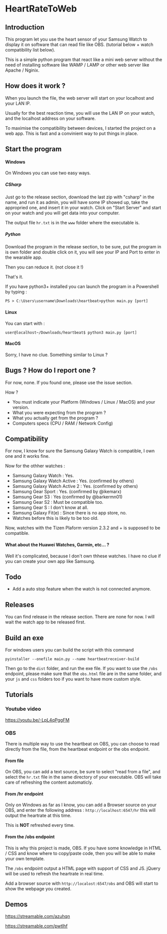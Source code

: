 # HeartRateToWeb

## Introduction

This program let you use the heart sensor of your Samsung Watch to display it on software that can read file like OBS. (tutorial below + watch compatibility list below). 

This is a simple python program that react like a mini web server without the need of installing software like WAMP / LAMP or other web server like Apache / Nginix.

## How does it work ?

When you launch the file, the web server will start on your localhost and your LAN IP.

Usually for the best reaction time, you will use the LAN IP on your watch, and the localhost address on your software.

To maximise the compatibility between devices, I started the project on a web app. This is fast and a convinient way to put things in place.

## Start the program

#### Windows


On Windows you can use two easy ways.

##### CSharp

Just go to the release section, download the last zip with "csharp" in the name,
and run it as admin, you will have some IP showed up, take the appropried one,
and insert it in your watch. Click on "Start Server" and start on your watch and
you will get data into your computer.

The output file `hr.txt` is in the `www` folder where the executable is.

##### Python


Download the program in the release section, to be sure, put the program in is own folder
and double click on it, you will see your IP and Port to enter in the wearable app.

Then you can reduce it. (not close it !)

That's it.

If you have python3+ installed you can launch the program in a Powershell
by typing : 

```
PS > C:\Users\username\Downloads\heartbeat>python main.py [port]
``` 
#### Linux

You can start with : 
```
user@localhost~/Downloads/heartbeat$ python3 main.py [port]
```

#### MacOS

Sorry, I have no clue. Something similar to Linux ?

## Bugs ? How do I report one ?

For now, none. If you found one, please use the issue section.

How ? 

 - You must indicate your Platform (Windows / Linux / MacOS) and your version.
 - What you were expecting from the program ?
 - What you actually get from the program ?
 - Computers specs (CPU / RAM / Network Config)


## Compatibility

For now, I know for sure the Samsung Galaxy Watch is compatible, I own one
and it works fine.

Now for the othher watches : 

 - Samsung Galaxy Watch : Yes.
 - Samsung Galaxy Watch Active : Yes. (confirmed by others)
 - Samsung Galaxy Watch Active 2 : Yes. (confirmed by others)
 - Samsung Gear Sport : Yes. (confirmed by @ikemarx)
 - Samsung Gear S3 : Yes (confirmed by @barkermn01)
 - Samsung Gear S2 : Must be compatible too.
 - Samsung Gear S : I don't know at all.
 - Samsung Galaxy Fit(e) : Since there is no app store, no.
 - Watches before this is likely to be too old.
 
Now, watches with the Tizen Plaform version 2.3.2 and + 
is supposed to be compatible.

#### What about the Huawei Watches, Garmin, etc... ?

Well it's complicated, because I don't own thhese watches. I have no clue if you can create your own app like Samsung.

## Todo

 - Add a auto stop feature when the watch is not connected anymore.

## Releases

You can find release in the release section. There are none for now.
I will wait the watch app to be released first.

## Build an exe

For windows users you can build the script with this command

```
pyinstaller --onefile main.py --name heartbeatreceiver-build
```

Then go to the `dist` folder, and run the exe file. If you want to use the `/obs` endpoint, please make sure that the `obs.html` file are in the 
same folder, and your `js` and `css` folders too if you want to have more custom style.

## Tutorials

### Youtube video

https://youtu.be/-LpL4qPggFM

### OBS

There is multiple way to use the heartbeat on OBS, you can choose to read directly from the file, from the heartbeat endpoint 
or the obs endpoint.

#### From file

On OBS, you can add a text source, be sure to select "read from a file", and select the `hr.txt` file in the same directory of your
executable. OBS will take care of refreshing the content automaticly.

#### From /hr endpoint

Only on Windows as far as I know, you can add a Browser source on your OBS, and enter the following
address : `http://localhost:6547/hr` this will output the heartrate at this time.

This is **NOT** refreshed every time.

#### From the /obs endpoint

This is why this project is made, OBS. If you have some knowledge in HTML / CSS and know where to copy/paste code, then
you will be able to make your own template.

The `/obs` endpoint output a HTML page with support of CSS and JS. 
jQuery will be used to refresh the heartrate in real time.

Add a browser source with `http://localost:6547/obs` and OBS will start to show the webpage you created.

## Demos 

https://streamable.com/azuhqn

https://streamable.com/pwtlhf
